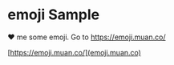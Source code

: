 # emoji Sample


❤️ me some emoji. Go to https://emoji.muan.co/

[https://emoji.muan.co/](emoji.muan.co)
